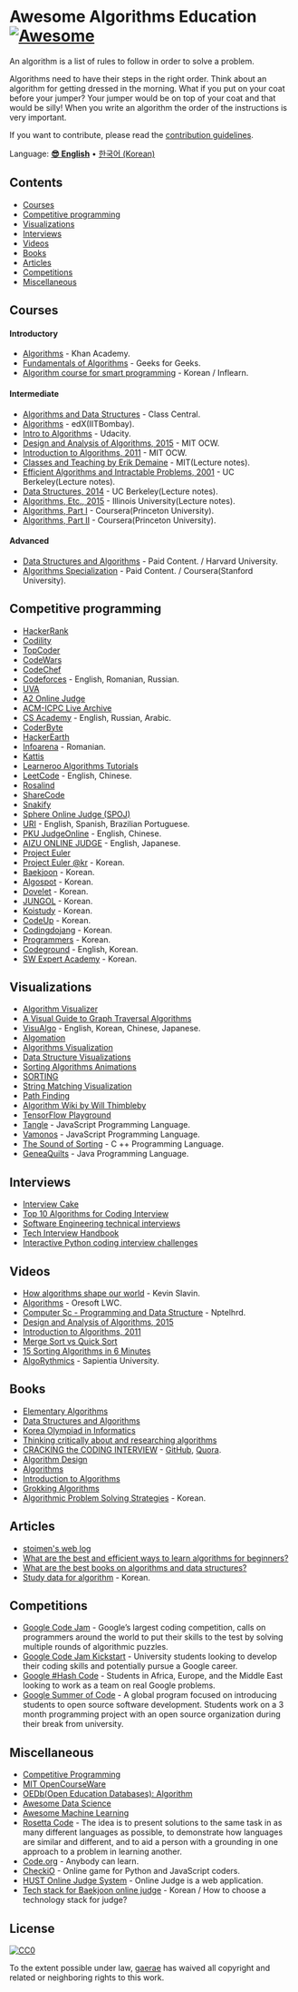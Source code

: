 # Awesome Algorithms Education [![Awesome](https://awesome.re/badge.svg)](https://awesome.re)
An algorithm is a list of rules to follow in order to solve a problem.

Algorithms need to have their steps in the right order. Think about an algorithm for getting dressed in the morning. What if you put on your coat before your jumper? Your jumper would be on top of your coat and that would be silly! When you write an algorithm the order of the instructions is very important.

If you want to contribute, please read the [contribution guidelines](https://github.com/gaerae/awesome-algorithms/blob/master/contributing.md).

Language: **[😎 English](readme-en.md)** • [한국어 (Korean)](readme-ko.md)

## Contents
- [Courses](#courses)
- [Competitive programming](#competitive-programming)
- [Visualizations](#visualizations)
- [Interviews](#interviews)
- [Videos](#videos)
- [Books](#books)
- [Articles](#articles)
- [Competitions](#competitions)
- [Miscellaneous](#miscellaneous)

## Courses
#### Introductory
- [Algorithms](https://www.khanacademy.org/computing/computer-science/algorithms) - Khan Academy.
- [Fundamentals of Algorithms](http://www.geeksforgeeks.org/fundamentals-of-algorithms) - Geeks for Geeks.
- [Algorithm course for smart programming](https://www.inflearn.com/course/%EC%95%8C%EA%B3%A0%EB%A6%AC%EC%A6%98-%EA%B0%95%EC%A2%8C) - Korean / Inflearn.

#### Intermediate
- [Algorithms and Data Structures](https://www.class-central.com/subject/algorithms-and-data-structures) - Class Central.
- [Algorithms](https://www.edx.org/course/algorithms) - edX(IITBombay).
- [Intro to Algorithms](https://www.udacity.com/course/intro-to-algorithms--cs215) - Udacity.
- [Design and Analysis of Algorithms, 2015](https://ocw.mit.edu/courses/electrical-engineering-and-computer-science/6-046j-design-and-analysis-of-algorithms-spring-2015) - MIT OCW.
- [Introduction to Algorithms, 2011](https://ocw.mit.edu/courses/electrical-engineering-and-computer-science/6-006-introduction-to-algorithms-fall-2011) - MIT OCW.
- [Classes and Teaching by Erik Demaine](http://erikdemaine.org/classes) - MIT(Lecture notes).
- [Efficient Algorithms and Intractable Problems, 2001](https://people.eecs.berkeley.edu/~jrs/170/) - UC Berkeley(Lecture notes).
- [Data Structures, 2014](https://people.eecs.berkeley.edu/~jrs/61b/) - UC Berkeley(Lecture notes).
- [Algorithms, Etc., 2015](https://people.eecs.berkeley.edu/~jrs/61b/) - Illinois University(Lecture notes).
- [Algorithms, Part I](https://www.coursera.org/learn/algorithms-part1) - Coursera(Princeton University).
- [Algorithms, Part II](https://www.coursera.org/learn/algorithms-part2) - Coursera(Princeton University).

#### Advanced
- [Data Structures and Algorithms](http://online-learning.harvard.edu/course/data-structures-and-algorithms) - Paid Content. / Harvard University.
- [Algorithms Specialization](https://www.coursera.org/specializations/algorithms) - Paid Content. / Coursera(Stanford University).

## Competitive programming
- [HackerRank](https://www.hackerrank.com/domains/algorithms)
- [Codility](https://app.codility.com/programmers)
- [TopCoder](https://www.topcoder.com)
- [CodeWars](http://www.codewars.com)
- [CodeChef](https://www.codechef.com)
- [Codeforces](http://codeforces.com) - English, Romanian, Russian.
- [UVA](https://uva.onlinejudge.org)
- [A2 Online Judge](https://a2oj.com)
- [ACM-ICPC Live Archive](https://icpcarchive.ecs.baylor.edu)
- [CS Academy](https://csacademy.com) - English, Russian, Arabic.
- [CoderByte](https://coderbyte.com/course/learn-data-structures-and-algorithms)
- [HackerEarth](https://www.hackerearth.com)
- [Infoarena](http://www.infoarena.ro) - Romanian.
- [Kattis](https://open.kattis.com)
- [Learneroo Algorithms Tutorials](https://www.learneroo.com/subjects/8)
- [LeetCode](https://leetcode.com/problemset/algorithms) - English, Chinese.
- [Rosalind](http://rosalind.info/problems/locations)
- [ShareCode](https://sharecode.io)
- [Snakify](https://snakify.org)
- [Sphere Online Judge (SPOJ)](http://www.spoj.com)
- [URI](https://www.urionlinejudge.com.br) - English, Spanish, Brazilian Portuguese.
- [PKU JudgeOnline](http://poj.org) - English, Chinese.
- [AIZU ONLINE JUDGE](http://judge.u-aizu.ac.jp/onlinejudge) - English, Japanese.
- [Project Euler](https://projecteuler.net)
- [Project Euler @kr](http://euler.synap.co.kr) - Korean.
- [Baekjoon](https://www.acmicpc.net) - Korean.
- [Algospot](https://algospot.com) - Korean.
- [Dovelet](http://www.dovelet.com) - Korean.
- [JUNGOL](http://www.jungol.co.kr) - Korean.
- [Koistudy](http://koistudy.net) - Korean.
- [CodeUp](http://codeup.kr) - Korean.
- [Codingdojang](http://codingdojang.com) - Korean.
- [Programmers](https://programmers.co.kr/learn/challenges) - Korean.
- [Codeground](https://www.codeground.org) - English, Korean.
- [SW Expert Academy](https://www.swexpertacademy.com) - Korean.

## Visualizations
- [Algorithm Visualizer](http://algo-visualizer.jasonpark.me)
- [A Visual Guide to Graph Traversal Algorithms](https://workshape.github.io/visual-graph-algorithms/)
- [VisuAlgo](https://visualgo.net) - English, Korean, Chinese, Japanese.
- [Algomation](http://www.algomation.com)
- [Algorithms Visualization](http://bost.ocks.org/mike/algorithms/)
- [Data Structure Visualizations](https://www.cs.usfca.edu/~galles/visualization/Algorithms.html)
- [Sorting Algorithms Animations](https://www.toptal.com/developers/sorting-algorithms)
- [SORTING](http://sorting.at)
- [String Matching Visualization](http://whocouldthat.be/visualizing-string-matching)
- [Path Finding](https://qiao.github.io/PathFinding.js/visual/)
- [Algorithm Wiki by Will Thimbleby](http://will.thimbleby.net/algorithms)
- [TensorFlow Playground](http://playground.tensorflow.org)
- [Tangle](https://github.com/enjalot/algovis) - JavaScript Programming Language.
- [Vamonos](http://rosulek.github.io/vamonos) - JavaScript Programming Language.
- [The Sound of Sorting](http://panthema.net/2013/sound-of-sorting) - C ++ Programming Language.
- [GeneaQuilts](http://www.aviz.fr/geneaquilts) - Java Programming Language.

## Interviews
- [Interview Cake](https://www.interviewcake.com)
- [Top 10 Algorithms for Coding Interview](https://www.programcreek.com/2012/11/top-10-algorithms-for-coding-interview)
- [Software Engineering technical interviews](https://github.com/kdn251/interviews)
- [Tech Interview Handbook](https://github.com/yangshun/tech-interview-handbook)
- [Interactive Python coding interview challenges](https://github.com/donnemartin/interactive-coding-challenges)

## Videos
- [How algorithms shape our world](https://www.ted.com/talks/kevin_slavin_how_algorithms_shape_our_world) - Kevin Slavin.
- [Algorithms](https://www.youtube.com/playlist?list=PL01A89F4E9E5F3ADE) - Oresoft LWC.
- [Computer Sc - Programming and Data Structure](https://www.youtube.com/playlist?list=PLD9781AC5EBC9FA16) - Nptelhrd.
- [Design and Analysis of Algorithms, 2015](https://www.youtube.com/playlist?list=PLUl4u3cNGP6317WaSNfmCvGym2ucw3oGp)
- [Introduction to Algorithms, 2011](https://www.youtube.com/playlist?list=PLUl4u3cNGP61Oq3tWYp6V_F-5jb5L2iHb)
- [Merge Sort vs Quick Sort](https://youtu.be/es2T6KY45cA)
- [15 Sorting Algorithms in 6 Minutes](https://youtu.be/kPRA0W1kECg)
- [AlgoRythmics](https://www.youtube.com/user/AlgoRythmics/videos) - Sapientia University.

## Books
- [Elementary Algorithms](https://github.com/liuxinyu95/AlgoXY)
- [Data Structures and Algorithms](https://people.mpi-inf.mpg.de/~mehlhorn/Toolbox.html)
- [Korea Olympiad in Informatics](http://www.digitalculture.or.kr/koi/StudyBook.do)
- [Thinking critically about and researching algorithms](http://futuredata.stanford.edu/classes/cs345s/handouts/kitchin.pdf)
- [CRACKING the CODING INTERVIEW](http://www.crackingthecodinginterview.com) - [GitHub](https://github.com/careercup/CtCI-6th-Edition), [Quora](https://www.quora.com/profile/Gayle-Laakmann-McDowell).
- [Algorithm Design](https://www.pearsonhighered.com/program/Kleinberg-Algorithm-Design/PGM319216.html)
- [Algorithms](http://algs4.cs.princeton.edu/home/)
- [Introduction to Algorithms](http://mitpress.mit.edu/books/introduction-algorithms)
- [Grokking Algorithms](http://www.manning.com/bhargava)
- [Algorithmic Problem Solving Strategies](http://book.algospot.com) - Korean.

## Articles
- [stoimen's web log](http://www.stoimen.com/category/algorithms)
- [What are the best and efficient ways to learn algorithms for beginners?](https://www.quora.com/What-are-the-best-and-efficient-ways-to-learn-algorithms-for-beginners)
- [What are the best books on algorithms and data structures?](https://www.quora.com/What-are-the-best-books-on-algorithms-and-data-structures)
- [Study data for algorithm](http://d2.naver.com/news/4850628) - Korean.

## Competitions
- [Google Code Jam](https://code.google.com/codejam) - Google’s largest coding competition, calls on programmers around the world to put their skills to the test by solving multiple rounds of algorithmic puzzles.
- [Google Code Jam Kickstart](https://code.google.com/codejam/kickstart) - University students looking to develop their coding skills and potentially pursue a Google career.
- [Google #Hash Code](https://hashcode.withgoogle.com) - Students in Africa, Europe, and the Middle East looking to work as a team on real Google problems.
- [Google Summer of Code](https://summerofcode.withgoogle.com) - A global program focused on introducing students to open source software development. Students work on a 3 month programming project with an open source organization during their break from university.

## Miscellaneous
- [Competitive Programming](https://github.com/lnishan/awesome-competitive-programming#readme)
- [MIT OpenCourseWare](https://www.youtube.com/user/MIT/playlists)
- [OEDb(Open Education Databases): Algorithm](http://oedb.org/open/search-results/?search-term=algorithm)
- [Awesome Data Science](https://github.com/bulutyazilim/awesome-datascience)
- [Awesome Machine Learning](https://github.com/josephmisiti/awesome-machine-learning)
- [Rosetta Code](http://rosettacode.org/wiki/Rosetta_Code) - The idea is to present solutions to the same task in as many different languages as possible, to demonstrate how languages are similar and different, and to aid a person with a grounding in one approach to a problem in learning another.
- [Code.org](https://code.org) - Anybody can learn.
- [CheckiO](https://checkio.org) - Online game for Python and JavaScript coders.
- [HUST Online Judge System](https://github.com/freefcw/hustoj-neo) - Online Judge is a web application.
- [Tech stack for Baekjoon online judge](https://goo.gl/qwgBAp) - Korean / How to choose a technology stack for judge?

## License
[![CC0](https://mirrors.creativecommons.org/presskit/buttons/88x31/svg/cc-zero.svg)](https://creativecommons.org/publicdomain/zero/1.0/)

To the extent possible under law, [gaerae](https://github.com/gaerae) has waived all copyright and related or neighboring rights to this work.
